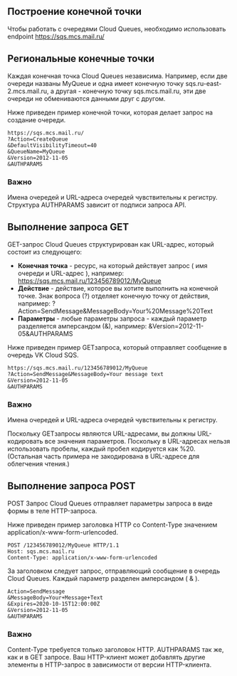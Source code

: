 ## Построение конечной точки

Чтобы работать с очередями Cloud Queues, необходимо использовать endpoint https://sqs.mcs.mail.ru/

## Региональные конечные точки

Каждая конечная точка Cloud Queues независима. Например, если две очереди названы MyQueue и одна имеет конечную точку sqs.ru-east-2.mcs.mail.ru, а другая - конечную точку sqs.mcs.mail.ru, эти две очереди не обмениваются данными друг с другом.

Ниже приведен пример конечной точки, которая делает запрос на создание очереди.

```
https://sqs.mcs.mail.ru/   
?Action=CreateQueue
&DefaultVisibilityTimeout=40
&QueueName=MyQueue
&Version=2012-11-05
&AUTHPARAMS
```

### Важно

Имена очередей и URL-адреса очередей чувствительны к регистру. Структура AUTHPARAMS зависит от подписи запроса API.

## Выполнение запроса GET

GET-запрос Cloud Queues структурирован как URL-адрес, который состоит из следующего:

- **Конечная точка** - ресурс, на который действует запрос ( имя очереди и URL-адрес ), например: https://sqs.mcs.mail.ru/123456789012/MyQueue
- **Действие** - действие, которое вы хотите выполнить на конечной точке. Знак вопроса (?) отделяет конечную точку от действия, например: ?Action=SendMessage&MessageBody=Your%20Message%20Text
- **Параметры** - любые параметры запроса - каждый параметр разделяется амперсандом (&), например: &Version=2012-11-05&AUTHPARAMS

Ниже приведен пример GETзапроса, который отправляет сообщение в очередь VK Cloud SQS.

```
https://sqs.mcs.mail.ru/123456789012/MyQueue
?Action=SendMessage&MessageBody=Your message text
&Version=2012-11-05
&AUTHPARAMS
```

### Важно

Имена очередей и URL-адреса очередей чувствительны к регистру.

Поскольку GETзапросы являются URL-адресами, вы должны URL-кодировать все значения параметров. Поскольку в URL-адресах нельзя использовать пробелы, каждый пробел кодируется как %20. (Остальная часть примера не закодирована в URL-адресе для облегчения чтения.)

## Выполнение запроса POST

POST Запрос Cloud Queues отправляет параметры запроса в виде формы в теле HTTP-запроса.

Ниже приведен пример заголовка HTTP со Content-Type значением application/x-www-form-urlencoded.

```
POST /123456789012/MyQueue HTTP/1.1
Host: sqs.mcs.mail.ru
Content-Type: application/x-www-form-urlencoded
```

За заголовком следует запрос, отправляющий сообщение в очередь Cloud Queues. Каждый параметр разделен амперсандом ( & ).

```
Action=SendMessage
&MessageBody=Your+Message+Text
&Expires=2020-10-15T12:00:00Z
&Version=2012-11-05
&AUTHPARAMS
```

### Важно

Content-Type требуется только заголовок HTTP. AUTHPARAMS так же, как и в GET запросе. Ваш HTTP-клиент может добавлять другие элементы в HTTP-запрос в зависимости от версии HTTP-клиента.
